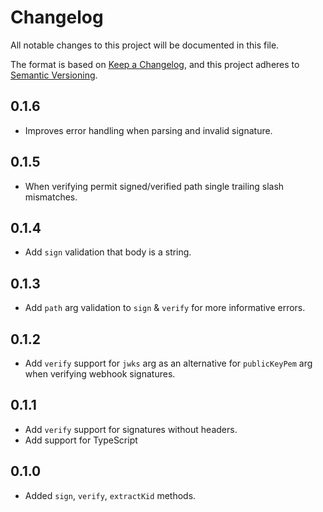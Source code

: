 # Changelog
All notable changes to this project will be documented in this file.

The format is based on [Keep a Changelog](https://keepachangelog.com/en/1.0.0/),
and this project adheres to [Semantic Versioning](https://semver.org/spec/v2.0.0.html).

## 0.1.6
* Improves error handling when parsing and invalid signature.

## 0.1.5
* When verifying permit signed/verified path single trailing slash mismatches.

## 0.1.4
* Add `sign` validation that body is a string.

## 0.1.3
* Add `path` arg validation to `sign` & `verify` for more informative errors.

## 0.1.2
* Add `verify` support for `jwks` arg as an alternative for `publicKeyPem`
  arg when verifying webhook signatures.

## 0.1.1
* Add `verify` support for signatures without headers.
* Add support for TypeScript

## 0.1.0
* Added `sign`, `verify`, `extractKid` methods.
